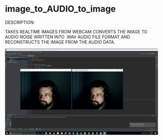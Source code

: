 # image_to_AUDIO_to_image


DESCRIPTION:

TAKES REALTIME IMAGES FROM WEBCAM CONVERTS THE IMAGE TO AUDIO NOISE WRITTEN INTO .WAV AUDIO FILE FORMAT AND RECONSTRUCTS THE IMAGE FROM THE AUDIO DATA.


![image](https://github.com/mike88macedon/image_to_audio_to_image/blob/master/preview.png)
